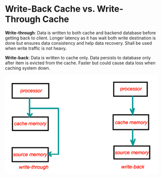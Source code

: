 # Write-Back Cache vs. Write-Through Cache

**Write-through**: Data is written to both cache and backend database before getting back to client. Longer latency
as it has wait both write destination is done but ensures data consistency and help data recovery. 
Shall be used when write traffic is not heavy.

**Write-back**: Data is written to cache only. Data persists to database only after item is evicted from the cache.
Faster but could cause data loss when caching system down.

![img.png](wb-th.png)